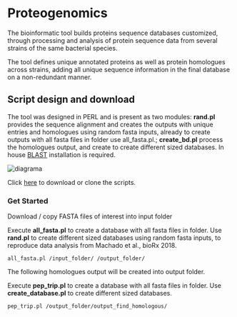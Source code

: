 # Proteogenomics

The bioinformatic tool builds proteins sequence databases customized, through processing and analysis of protein sequence data from several strains of the same bacterial species.

The tool defines unique annotated proteins as well as protein homologues across strains, adding all unique sequence information in the final database on a non-redundant manner.

## Script design and download

The tool was designed in PERL and is present as two modules: **rand.pl** provides the sequence alignment and creates the outputs with unique entries and homologues using random fasta inputs, already to create outputs with all fasta files in folder use all_fasta.pl.; **create_bd.pl** process the homologues output, and create  to create different sized databases. In house [BLAST](https://blast.ncbi.nlm.nih.gov/Blast.cgi) installation is required.

![diagrama](https://user-images.githubusercontent.com/8170234/46799804-26eb2580-cd2c-11e8-95bb-4a2da2b573d9.png)

Click [here](https://github.com/karlactm/Proteogenomics.git) to download or clone the scripts.

### Get Started

Download / copy FASTA files of interest into input folder 

Execute **all_fasta.pl** to create a database with all fasta files in folder. Use **rand.pl** to create different sized databases using random fasta inputs, to reproduce data analysis from Machado et al., bioRx 2018.

```
all_fasta.pl /input_folder/ /output_folder/
```

The following homologues output will be created into output folder. 

Execute **pep_trip.pl** to create a database with all fasta files in folder. Use **create_database.pl** to create different sized databases. 

```
pep_trip.pl /output_folder/output_find_homologous/
```







